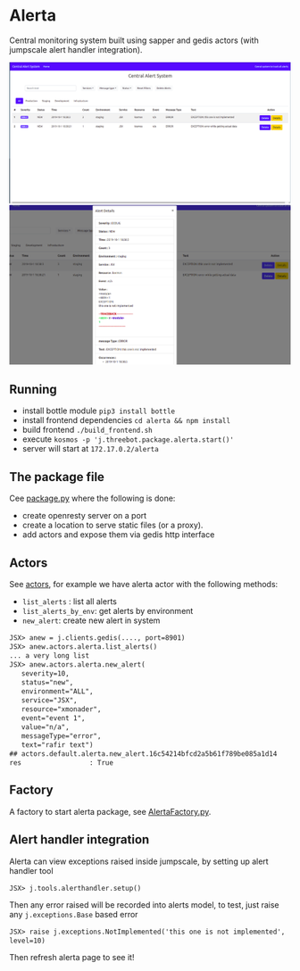 # Alerta

Central monitoring system built using sapper and gedis actors (with jumpscale alert handler integration).

![alerta](./images/alerta1.png)
![alerta](./images/alerta2.png)

## Running

- install bottle module `pip3 install bottle`
- install frontend dependencies `cd alerta && npm install`
- build frontend `./build_frontend.sh`
- execute `kosmos -p 'j.threebot.package.alerta.start()'`
- server will start at `172.17.0.2/alerta`

## The package file

Cee [package.py](package.py) where the following is done:

- create openresty server on a port
- create a location to serve static files (or a proxy).
- add actors and expose them via gedis http interface

## Actors

See [actors](actors), for example we have alerta actor with the following methods:

- `list_alerts` : list all alerts
- `list_alerts_by_env`: get alerts by environment
- `new_alert`: create new alert in system


```
JSX> anew = j.clients.gedis(...., port=8901)
JSX> anew.actors.alerta.list_alerts()
... a very long list
JSX> anew.actors.alerta.new_alert(
   severity=10,
   status="new",
   environment="ALL",
   service="JSX",
   resource="xmonader",
   event="event 1",
   value="n/a",
   messageType="error",
   text="rafir text")
## actors.default.alerta.new_alert.16c54214bfcd2a5b61f789be085a1d14
res                 : True
```


## Factory

A factory to start alerta package, see [AlertaFactory.py](../AlertaFactory.py).

## Alert handler integration

Alerta can view exceptions raised inside jumpscale, by setting up alert handler tool

```
JSX> j.tools.alerthandler.setup()
```

Then any error raised will be recorded into alerts model, to test, just raise any `j.exceptions.Base` based error

```
JSX> raise j.exceptions.NotImplemented('this one is not implemented', level=10)
```

Then refresh alerta page to see it!

